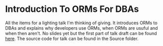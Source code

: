 # Introduction To ORMs For DBAs

All the items for a lighting talk I'm thinking of giving.  It introduces ORMs to DBAs and explains why developers use ORMs, when ORMs are usuful and when then aren't.  No slides yet but the first part of talk draft can be found [here](https://nftb.saturdaymp.com/introduction-to-object-relational-mapping-for-dbas-part-1/).  The source code for talk can be found in the Source folder.
